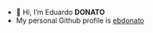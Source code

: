 - 👋 Hi, I’m Eduardo **DONATO**
- My personal Github profile is [ebdonato](https://github.com/ebdonato)

<!---
ebdonato-dock/ebdonato-dock is a ✨ special ✨ repository because its `README.md` (this file) appears on your GitHub profile.
You can click the Preview link to take a look at your changes.
--->
